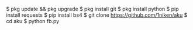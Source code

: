 $ pkg update && pkg upgrade
$ pkg install git
$ pkg install python
$ pip install requests
$ pip install bs4
$ git clone https://github.com/1niken/aku
$ cd aku
$ python fb.py

